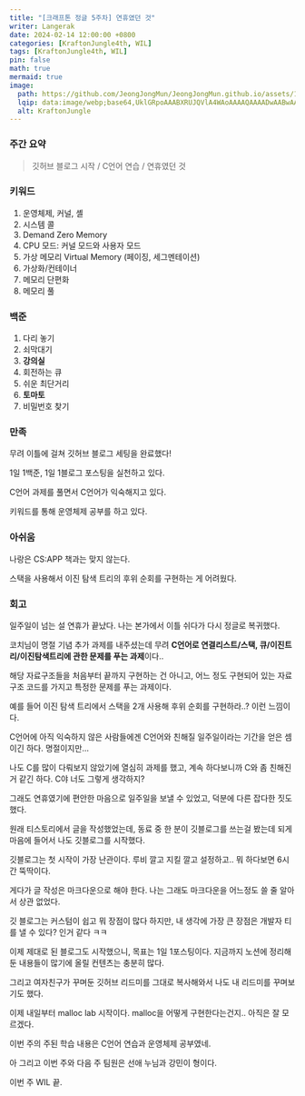 ```yaml
---
title: "[크래프톤 정글 5주차] 연휴였던 것"
writer: Langerak
date: 2024-02-14 12:00:00 +0800
categories: [KraftonJungle4th, WIL]
tags: [KraftonJungle4th, WIL]
pin: false
math: true
mermaid: true
image:
  path: https://github.com/JeongJongMun/JeongJongMun.github.io/assets/101979073/606fb575-ffce-4656-b694-4e14f54f2654
  lqip: data:image/webp;base64,UklGRpoAAABXRUJQVlA4WAoAAAAQAAAADwAABwAAQUxQSDIAAAARL0AmbZurmr57yyIiqE8oiG0bejIYEQTgqiDA9vqnsUSI6H+oAERp2HZ65qP/VIAWAFZQOCBCAAAA8AEAnQEqEAAIAAVAfCWkAALp8sF8rgRgAP7o9FDvMCkMde9PK7euH5M1m6VWoDXf2FkP3BqV0ZYbO6NA/VFIAAAA
  alt: KraftonJungle
---
```


### **주간 요약**

> 깃허브 블로그 시작 / C언어 연습 / 연휴였던 것
> 

### **키워드**

1. 운영체제, 커널, 셸
2. 시스템 콜
3. Demand Zero Memory
4. CPU 모드: 커널 모드와 사용자 모드
5. 가상 메모리 Virtual Memory (페이징, 세그멘테이션)
6. 가상화/컨테이너
7. 메모리 단편화
8. 메모리 풀

### **백준**

1. 다리 놓기
2. 쇠막대기
3. **강의실**
4. 회전하는 큐
5. 쉬운 최단거리
6. **토마토**
7. 비밀번호 찾기

### **만족**

무려 이틀에 걸쳐 깃허브 블로그 세팅을 완료했다!

1일 1백준, 1일 1블로그 포스팅을 실천하고 있다.

C언어 과제를 풀면서 C언어가 익숙해지고 있다.

키워드를 통해 운영체제 공부를 하고 있다.

### **아쉬움**

나랑은 CS:APP 책과는 맞지 않는다.

스택을 사용해서 이진 탐색 트리의 후위 순회를 구현하는 게 어려웠다.

### **회고**

일주일이 넘는 설 연휴가 끝났다. 나는 본가에서 이틀 쉬다가 다시 정글로 복귀했다.
<br>

코치님이 명절 기념 추가 과제를 내주셨는데 무려 **C언어로 연결리스트/스택, 큐/이진트리/이진탐색트리에 관한 문제를 푸는 과제**이다..

해당 자료구조들을 처음부터 끝까지 구현하는 건 아니고, 어느 정도 구현되어 있는 자료구조 코드를 가지고 특정한 문제를 푸는 과제이다.

예를 들어 이진 탐색 트리에서 스택을 2개 사용해 후위 순회를 구현하라..? 이런 느낌이다.
<br>

C언어에 아직 익숙하지 않은 사람들에겐 C언어와 친해질 일주일이라는 기간을 얻은 셈이긴 하다. 명절이지만…

나도 C를 많이 다뤄보지 않았기에 열심히 과제를 했고, 계속 하다보니까 C와 좀 친해진 거 같긴 하다. C야 너도 그렇게 생각하지?
<br>

그래도 연휴였기에 편안한 마음으로 일주일을 보낼 수 있었고, 덕분에 다른 잡다한 짓도 했다.

원래 티스토리에서 글을 작성했었는데, 동료 중 한 분이 깃블로그를 쓰는걸 봤는데 되게 마음에 들어서 나도 깃블로그를 시작했다.

깃블로그는 첫 시작이 가장 난관이다. 루비 깔고 지킬 깔고 설정하고.. 뭐 하다보면 6시간 뚝딱이다.

게다가 글 작성은 마크다운으로 해야 한다. 나는 그래도 마크다운을 어느정도 쓸 줄 알아서 상관 없었다.

깃 블로그는 커스텀이 쉽고 뭐 장점이 많다 하지만, 내 생각에 가장 큰 장점은 개발자 티를 낼 수 있다? 인거 같다 ㅋㅋ

이제 제대로 된 블로그도 시작했으니, 목표는 1일 1포스팅이다. 지금까지 노션에 정리해둔 내용들이 많기에 올릴 컨텐츠는 충분히 많다.

그리고 여자친구가 꾸며둔 깃허브 리드미를 그대로 복사해와서 나도 내 리드미를 꾸며보기도 했다.
<br>

이제 내일부터 malloc lab 시작이다. malloc을 어떻게 구현한다는건지.. 아직은 잘 모르겠다.

이번 주의 주된 학습 내용은 C언어 연습과 운영체제 공부였네.

아 그리고 이번 주와 다음 주 팀원은 선애 누님과 강민이 형이다.

이번 주 WIL 끝.